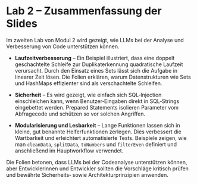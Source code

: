 # Lab 2 – Zusammenfassung der Slides

Im zweiten Lab von Modul 2 wird gezeigt, wie LLMs bei der Analyse
und Verbesserung von Code unterstützen können.

* **Laufzeitverbesserung** – Ein Beispiel illustriert, dass eine
  doppelt geschachtelte Schleife zur Duplikaterkennung quadratische
  Laufzeit verursacht. Durch den Einsatz eines Sets lässt sich die
  Aufgabe in linearer Zeit lösen. Die Folien erklären, warum
  Datenstrukturen wie Sets und HashMaps effizienter sind als
  verschachtelte Schleifen.

* **Sicherheit** – Es wird gezeigt, wie einfach sich SQL‑Injection
  einschleichen kann, wenn Benutzer‑Eingaben direkt in SQL‑Strings
  eingebettet werden. Prepared Statements isolieren Parameter vom
  Abfragecode und schützen so vor solchen Angriffen.

* **Modularisierung und Lesbarkeit** – Lange Funktionen lassen sich in
  kleine, gut benannte Helferfunktionen zerlegen. Dies verbessert die
  Wartbarkeit und erleichtert automatisierte Tests. Beispiele zeigen,
  wie man `cleanData`, `splitData`, `toNumbers` und `filterEven`
  definiert und anschließend im Hauptworkflow verwendet.

Die Folien betonen, dass LLMs bei der Codeanalyse unterstützen
können, aber Entwicklerinnen und Entwickler sollten die Vorschläge
kritisch prüfen und bewährte Sicherheits‑ sowie Architekturprinzipien
anwenden.
